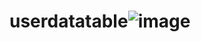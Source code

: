 # userdatatable![image](https://github.com/vasanthman/userdatatable/assets/141633819/5c448dff-6698-41d2-aed6-e30f9e665323)
